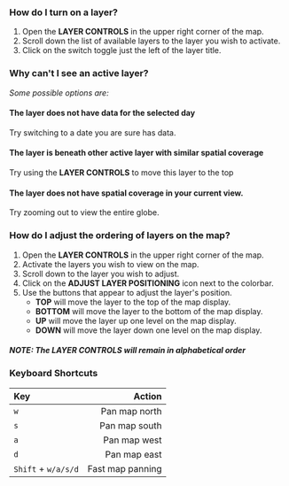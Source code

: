 ### How do I turn on a layer?

1. Open the **LAYER CONTROLS** in the upper right corner of the map.
2. Scroll down the list of available layers to the layer you wish to activate.
3. Click on the switch toggle just the left of the layer title.

### Why can't I see an active layer?

_Some possible options are:_

#### The layer does not have data for the selected day
Try switching to a date you are sure has data.

#### The layer is beneath other active layer with similar spatial coverage
Try using the **LAYER CONTROLS** to move this layer to the top

#### The layer does not have spatial coverage in your current view.
Try zooming out to view the entire globe.

### How do I adjust the ordering of layers on the map?

1. Open the **LAYER CONTROLS** in the upper right corner of the map.
2. Activate the layers you wish to view on the map.
3. Scroll down to the layer you wish to adjust.
3. Click on the **ADJUST LAYER POSITIONING** icon next to the colorbar.
4. Use the buttons that appear to adjust the layer's position.
    * **TOP** will move the layer to the top of the map display.
    * **BOTTOM** will move the layer to the bottom of the map display.
    * **UP** will move the layer up one level on the map display.
    * **DOWN** will move the layer down one level on the map display.

##### NOTE: The **LAYER CONTROLS** will remain in alphabetical order

### Keyboard Shortcuts

| Key | Action |
|:---|---:|
| `w` | Pan map north |
| `s` | Pan map south |
| `a` | Pan map west |
| `d` | Pan map east |
| `Shift` + `w/a/s/d` | Fast map panning |
